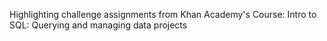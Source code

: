 Highlighting challenge assignments from Khan Academy's Course: Intro to SQL: Querying and managing data projects
